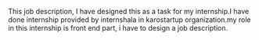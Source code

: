 This job description, I have designed this as a task for my internship.I have done internship provided by internshala in karostartup organization.my role in this internship is front end part, i have to design a job description.
